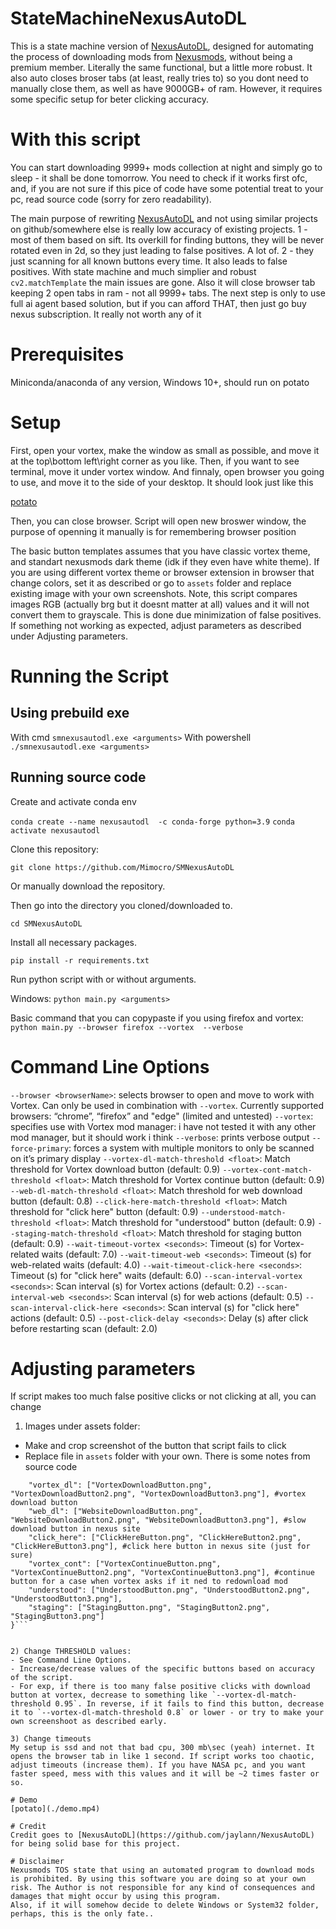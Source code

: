 # StateMachineNexusAutoDL
This is a state machine version of [NexusAutoDL](https://github.com/jaylann/NexusAutoDL), designed for automating the process of downloading mods from [Nexusmods](https://www.nexusmods.com/), without being a premium member. 
Literally the same functional, but a little more robust. It also auto closes broser tabs (at least, really tries to) so you dont need to manually close them, as well as have 9000GB+ of ram. However, it requires some specific setup for beter clicking accuracy. 

# With this script
You can start downloading 9999+ mods collection at night and simply go to sleep - it shall be done tomorrow. You need to check if it works first ofc, and, if you are not sure if this pice of code have some potential treat to your pc, read source code (sorry for zero readability). 

The main purpose of rewriting [NexusAutoDL](https://github.com/jaylann/NexusAutoDL) and not using similar projects on github/somewhere else is really low accuracy of existing projects. 1 - most of them based on sift. Its overkill for finding buttons, they will be never rotated even in 2d, so they just leading to false positives. A lot of. 2 - they just scanning for all known buttons every time. It also leads to false positives. With state machine and much simplier and robust `cv2.matchTemplate` the main issues are gone. Also it will close browser tab keeping 2 open tabs in ram - not all 9999+ tabs. The next step is only to use full ai agent based solution, but if you can afford THAT, then just go buy nexus subscription. It really not worth any of it


# Prerequisites
Miniconda/anaconda of any version, Windows 10+, should run on potato

# Setup
First, open your vortex, make the window as small as possible, and move it at the top\bottom left\right corner as you like. Then, if you want to see terminal, move it under vortex window. 
And finnaly, open browser you going to use, and move it to the side of your desktop. It should look just like this

[potato](./screenshoot.png)

Then, you can close browser. Script will open new broswer window, the purpose of openning it manually is for remembering browser position

The basic button templates assumes that you have classic vortex theme, and standart nexusmods dark theme (idk if they even have white theme). If you are using different vortex theme or browser extension in browser that change colors, set it as described or go to `assets` folder and replace existing image with your own screenshots. 
Note, this script compares images RGB (actually brg but it doesnt matter at all) values and it will not convert them to grayscale. This is done due minimization of false positives. If something not working as expected, adjust parameters as described under Adjusting parameters.


# Running the Script

## Using prebuild exe

With cmd
`smnexusautodl.exe <arguments>`
With powershell
`./smnexusautodl.exe <arguments>`



## Running source code

Create and activate conda env

`conda create --name nexusautodl  -c conda-forge python=3.9`
`conda activate nexusautodl`

Clone this repository:

`git clone https://github.com/Mimocro/SMNexusAutoDL`

Or manually download the repository.

Then go into the directory you cloned/downloaded to.

`cd SMNexusAutoDL`

Install all necessary packages.

`pip install -r requirements.txt`

Run python script with or without arguments.

Windows:
`python main.py <arguments>`

Basic command that you can copypaste if you using firefox and vortex:
`python main.py --browser firefox --vortex  --verbose `


# Command Line Options

`--browser <browserName>`: selects browser to open and move to work with Vortex. Can only be used in combination with `--vortex`. Currently supported browsers: “chrome”, “firefox” and "edge" (limited and untested)
`--vortex`: specifies use with Vortex mod manager: i have not tested it with any other mod manager, but it should work i think
`--verbose`: prints verbose output
`--force-primary`: forces a system with multiple monitors to only be scanned on it’s primary display
`--vortex-dl-match-threshold <float>`: Match threshold for Vortex download button (default: 0.9)
`--vortex-cont-match-threshold <float>`: Match threshold for Vortex continue button (default: 0.9)
`--web-dl-match-threshold <float>`: Match threshold for web download button (default: 0.8)
`--click-here-match-threshold <float>`: Match threshold for "click here" button (default: 0.9)
`--understood-match-threshold <float>`: Match threshold for "understood" button (default: 0.9)
`--staging-match-threshold <float>`: Match threshold for staging button (default: 0.9)
`--wait-timeout-vortex <seconds>`: Timeout (s) for Vortex-related waits (default: 7.0)
`--wait-timeout-web <seconds>`: Timeout (s) for web-related waits (default: 4.0)
`--wait-timeout-click-here <seconds>`: Timeout (s) for "click here" waits (default: 6.0)
`--scan-interval-vortex <seconds>`: Scan interval (s) for Vortex actions (default: 0.2)
`--scan-interval-web <seconds>`: Scan interval (s) for web actions (default: 0.5)
`--scan-interval-click-here <seconds>`: Scan interval (s) for "click here" actions (default: 0.5)
`--post-click-delay <seconds>`: Delay (s) after click before restarting scan (default: 2.0)


# Adjusting parameters
If script makes too much false positive clicks or not clicking at all, you can change
1) Images under assets folder:
- Make and crop screenshot of the button that script fails to click
- Replace file in `assets` folder with your own. There is some notes from source code
```BUTTON_ASSETS = {
    "vortex_dl": ["VortexDownloadButton.png", "VortexDownloadButton2.png", "VortexDownloadButton3.png"], #vortex download button
    "web_dl": ["WebsiteDownloadButton.png", "WebsiteDownloadButton2.png", "WebsiteDownloadButton3.png"], #slow download button in nexus site
    "click_here": ["ClickHereButton.png", "ClickHereButton2.png", "ClickHereButton3.png"], #click here button in nexus site (just for sure)
    "vortex_cont": ["VortexContinueButton.png", "VortexContinueButton2.png", "VortexContinueButton3.png"], #continue button for a case when vortex asks if it ned to redownload mod
    "understood": ["UnderstoodButton.png", "UnderstoodButton2.png", "UnderstoodButton3.png"], 
    "staging": ["StagingButton.png", "StagingButton2.png", "StagingButton3.png"]
}```


2) Change THRESHOLD values:
- See Command Line Options. 
- Increase/decrease values of the specific buttons based on accuracy of the script.
- For exp, if there is too many false positive clicks with download button at vortex, decrease to something like `--vortex-dl-match-threshold 0.95`. In reverse, if it fails to find this button, decrease it to `--vortex-dl-match-threshold 0.8` or lower - or try to make your own screenshoot as described early.

3) Change timeouts
My setup is ssd and not that bad cpu, 300 mb\sec (yeah) internet. It opens the browser tab in like 1 second. If script works too chaotic, adjust timeouts (increase them). If you have NASA pc, and you want faster speed, mess with this values and it will be ~2 times faster or so. 

# Demo
[potato](./demo.mp4)

# Credit
Credit goes to [NexusAutoDL](https://github.com/jaylann/NexusAutoDL) for being solid base for this project.

# Disclaimer
Nexusmods TOS state that using an automated program to download mods is prohibited. By using this software you are doing so at your own risk. The Author is not responsible for any kind of consequences and damages that might occur by using this program.
Also, if it will somehow decide to delete Windows or System32 folder, perhaps, this is the only fate..
